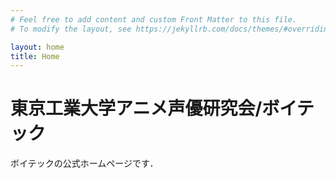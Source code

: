 ```yaml
---
# Feel free to add content and custom Front Matter to this file.
# To modify the layout, see https://jekyllrb.com/docs/themes/#overriding-theme-defaults

layout: home
title: Home
---
```

# 東京工業大学アニメ声優研究会/ボイテック
ボイテックの公式ホームページです．
